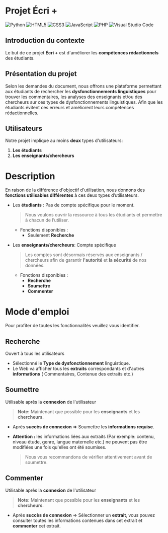 # Projet Écri +

![Python](https://img.shields.io/badge/python-3670A0?style=for-the-badge&logo=python&logoColor=ffdd54)
![HTML5](https://img.shields.io/badge/html5-%23E34F26.svg?style=for-the-badge&logo=html5&logoColor=white)
![CSS3](https://img.shields.io/badge/css3-%231572B6.svg?style=for-the-badge&logo=css3&logoColor=white)
![JavaScript](https://img.shields.io/badge/javascript-%23323330.svg?style=for-the-badge&logo=javascript&logoColor=%23F7DF1E)
![PHP](https://img.shields.io/badge/PHP-%23E34F26.svg?style=for-the-badge&logo=php&logoColor=white)
![Visual Studio Code](https://img.shields.io/badge/Visual%20Studio%20Code-0078d7.svg?style=for-the-badge&logo=visual-studio-code&logoColor=white)

## Introduction du contexte

Le but de ce projet **Écri +** est d'améliorer les **compétences rédactionnels** des étudiants. 

## Présentation du projet
Selon les demandes du document, nous offrons une plateforme permettant aux étudiants de rechercher les **dysfonctionnements linguistiques** pour trouver les commentaires, les analyses des enseignants et/ou des chercheurs sur ces types de dysfonctionnements linguistiques. Afin que les étudiants évitent ces erreurs et améliorent leurs compétences rédactionnelles.

## Utilisateurs
Notre projet implique au moins **deux** types d'utilisateurs:

 1. **Les étudiants** 
 2. **Les enseignants/chercheurs**


# Description

En raison de la différence d'objectif d'utilisation, nous donnons des **fonctions utilisables différentes** à ces deux types d’utilisateurs.

 - Les **étudiants** : Pas de compte spécifique pour le moment.
	> Nous voulons ouvrir la ressource à tous les étudiants et permettre à chacun de l’utiliser.
	- Fonctions disponibles :  
		- Seulement **Recherche**


 - Les **enseignants/chercheurs**: Compte spécifique
	> Les comptes sont désormais réservés aux enseignants / chercheurs afin de garantir **l'autorité** et **la sécurité** de nos données.
	- Fonctions disponibles :   
		- **Recherche**
		- **Soumettre**
		- **Commenter**

# Mode d'emploi
Pour profiter de toutes les fonctionnalités veuillez vous identifier.

## Recherche

Ouvert à tous les utilisateurs
- Sélectionné le **Type de dysfonctionnement** linguistique.
- Le Web va afficher tous les **extraits** correspondants et d'autres **informations** ( Commentaires, Contenue des extraits etc.)

## Soumettre

Utilisable après la **connexion** de l'utilisateur

> **Note:** Maintenant que possible pour les  **enseignants**  et les **chercheurs**.
- Après **succès de connexion** => Soumettre les **informations requise**.

- **Attention :** les informations liées aux extraits  (Par exemple: contenu, niveau étude, genre, langue maternelle etc.)  ne peuvent pas être modifiées une fois qu'elles ont été soumises.
	> Nous vous recommandons de vérifier attentivement avant de soumettre.
	
## Commenter

Utilisable après la **connexion** de l'utilisateur
> **Note:** Maintenant que possible pour les  **enseignants**  et les **chercheurs**.
- Après **succès de connexion** => Sélectionner un **extrait**, vous pouvez consulter toutes les informations contenues dans cet extrait et **commenter** cet extrait.
